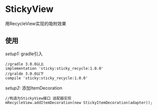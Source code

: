 # StickyView
用RecycleView实现的吸附效果
## 使用
 *setup1:* gradle引入
 ```
 //gradle 3.0.0以上
 implementation 'sticky:sticky_recycle:1.0.0'
 //gralde 3.0.0以下
 compile 'sticky:sticky_recycle:1.0.0'
 ```
 *setup2:* 添加ItemDecoration
 ```
 //构造为StickyView接口 适配器实现
 mRecycleView.addItemDecoration(new StickyItemDecoration(adapter));
 ```
 
